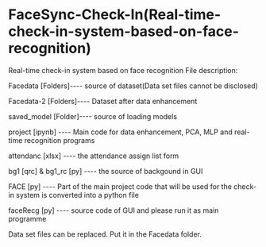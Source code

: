# FaceSync-Check-In(Real-time-check-in-system-based-on-face-recognition)
Real-time check-in system based on face recognition
File description:

Facedata [Folders]----  source of dataset(Data set files cannot be disclosed)

Facedata-2 [Folders]---- Dataset after data enhancement

saved_model [Folder]----  source of loading models

project [ipynb]  ----  Main code for data enhancement, PCA, MLP and real-time recognition programs

attendanc [xlsx]  ----  the attendance assign list form

bg1 [qrc] & bg1_rc [py]  ----  the source of backgound in GUI

FACE [py]  ----  Part of the main project code that will be used for the check-in system is converted into a python file

faceRecg [py]  ----  source code of GUI and please run it as main programme

Data set files can be replaced. Put it in the Facedata folder.
